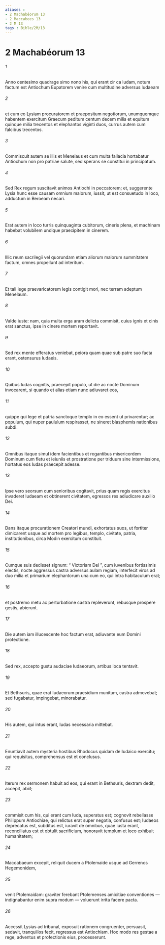 ```yaml
---
aliases : 
- 2 Machabéorum 13
- 2 Maccabees 13
- 2 M 13
tags : Bible/2M/13
---
```


# 2 Machabéorum 13

###### 1
Anno centesimo quadrage simo nono his, qui erant cir ca Iudam, notum factum est Antiochum Eupatorem venire cum multitudine adversus Iudaeam 
###### 2
et cum eo Lysiam procuratorem et praepositum negotiorum, unumquemque habentem exercitum Graecum peditum centum decem milia et equitum quinque milia trecentos et elephantos viginti duos, currus autem cum falcibus trecentos. 
###### 3
Commiscuit autem se illis et Menelaus et cum multa fallacia hortabatur Antiochum non pro patriae salute, sed sperans se constitui in principatum. 
###### 4
Sed Rex regum suscitavit animos Antiochi in peccatorem; et, suggerente Lysia hunc esse causam omnium malorum, iussit, ut est consuetudo in loco, adductum in Beroeam necari. 
###### 5
Erat autem in loco turris quinquaginta cubitorum, cineris plena, et machinam habebat volubilem undique praecipitem in cinerem. 
###### 6
Illic reum sacrilegii vel quorundam etiam aliorum malorum summitatem factum, omnes propellunt ad interitum. 
###### 7
Et tali lege praevaricatorem legis contigit mori, nec terram adeptum Menelaum. 
###### 8
Valde iuste: nam, quia multa erga aram delicta commisit, cuius ignis et cinis erat sanctus, ipse in cinere mortem reportavit.
###### 9
Sed rex mente efferatus veniebat, peiora quam quae sub patre suo facta erant, ostensurus Iudaeis. 
###### 10
Quibus Iudas cognitis, praecepit populo, ut die ac nocte Dominum invocarent, si quando et alias etiam nunc adiuvaret eos, 
###### 11
quippe qui lege et patria sanctoque templo in eo essent ut privarentur; ac populum, qui nuper paululum respirasset, ne sineret blasphemis nationibus subdi. 
###### 12
Omnibus itaque simul idem facientibus et rogantibus misericordem Dominum cum fletu et ieiuniis et prostratione per triduum sine intermissione, hortatus eos Iudas praecepit adesse. 
###### 13
Ipse vero seorsum cum senioribus cogitavit, prius quam regis exercitus invaderet Iudaeam et obtinerent civitatem, egressos res adiudicare auxilio Dei. 
###### 14
Dans itaque procurationem Creatori mundi, exhortatus suos, ut fortiter dimicarent usque ad mortem pro legibus, templo, civitate, patria, institutionibus, circa Modin exercitum constituit. 
###### 15
Cumque suis dedisset signum: “ Victoriam Dei ”, cum iuvenibus fortissimis electis, nocte aggressus castra adversus aulam regiam, interfecit viros ad duo milia et primarium elephantorum una cum eo, qui intra habitaculum erat; 
###### 16
et postremo metu ac perturbatione castra repleverunt, rebusque prospere gestis, abierunt. 
###### 17
Die autem iam illucescente hoc factum erat, adiuvante eum Domini protectione.
###### 18
Sed rex, accepto gustu audaciae Iudaeorum, artibus loca tentavit. 
###### 19
Et Bethsuris, quae erat Iudaeorum praesidium munitum, castra admovebat; sed fugabatur, impingebat, minorabatur. 
###### 20
His autem, qui intus erant, Iudas necessaria mittebat. 
###### 21
Enuntiavit autem mysteria hostibus Rhodocus quidam de Iudaico exercitu; qui requisitus, comprehensus est et conclusus.
###### 22
Iterum rex sermonem habuit ad eos, qui erant in Bethsuris, dextram dedit, accepit, abiit; 
###### 23
commisit cum his, qui erant cum Iuda, superatus est; cognovit rebellasse Philippum Antiochiae, qui relictus erat super negotia, confusus est; Iudaeos deprecatus est, subditus est, iuravit de omnibus, quae iusta erant, reconciliatus est et obtulit sacrificium, honoravit templum et loco exhibuit humanitatem; 
###### 24
Maccabaeum excepit, reliquit ducem a Ptolemaide usque ad Gerrenos Hegemonidem, 
###### 25
venit Ptolemaidam: graviter ferebant Ptolemenses amicitiae conventiones — indignabantur enim supra modum — voluerunt irrita facere pacta. 
###### 26
Accessit Lysias ad tribunal, exposuit rationem congruenter, persuasit, sedavit, tranquillos fecit, regressus est Antiochiam. Hoc modo res gestae a rege, adventus et profectionis eius, processerunt.
